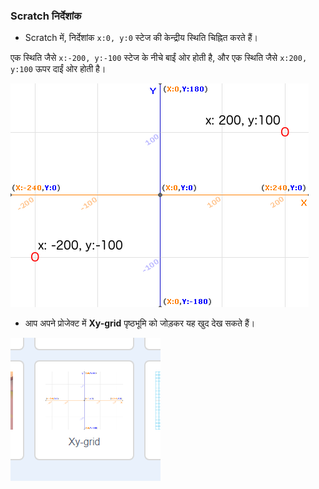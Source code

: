 ### Scratch निर्देशांक

+ Scratch में, निर्देशांक `x:0, y:0` स्टेज की केन्द्रीय स्थिति चिह्नित करते हैं।

एक स्थिति जैसे `x:-200, y:-100` स्टेज के नीचे बाईं ओर होती है, और एक स्थिति जैसे `x:200, y:100` ऊपर दाईं ओर होती है।

![स्टेज निर्देशांक](images/coordinates-stage.png)

+ आप अपने प्रोजेक्ट में **Xy-grid** पृष्ठभूमि को जोड़कर यह खुद देख सकते हैं।

![स्टेज निर्देशांक](images/coordinates-backdrop.png)